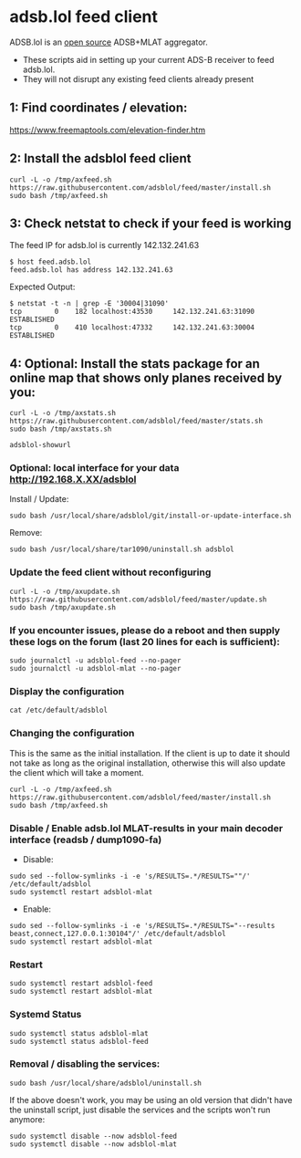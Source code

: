 # adsb.lol feed client

ADSB.lol is an [open source](https://github.com/adsblol/infra) ADSB+MLAT aggregator.


- These scripts aid in setting up your current ADS-B receiver to feed adsb.lol.
- They will not disrupt any existing feed clients already present

## 1: Find coordinates / elevation:

<https://www.freemaptools.com/elevation-finder.htm>

## 2: Install the adsblol feed client

```
curl -L -o /tmp/axfeed.sh https://raw.githubusercontent.com/adsblol/feed/master/install.sh
sudo bash /tmp/axfeed.sh
```

## 3: Check netstat to check if your feed is working

The feed IP for adsb.lol is currently 142.132.241.63

```
$ host feed.adsb.lol
feed.adsb.lol has address 142.132.241.63
```

Expected Output:
```
$ netstat -t -n | grep -E '30004|31090'
tcp        0    182 localhost:43530     142.132.241.63:31090      ESTABLISHED
tcp        0    410 localhost:47332     142.132.241.63:30004      ESTABLISHED
```

## 4: Optional: Install the stats package for an online map that shows only planes received by you:

```
curl -L -o /tmp/axstats.sh https://raw.githubusercontent.com/adsblol/feed/master/stats.sh
sudo bash /tmp/axstats.sh

adsblol-showurl
```

### Optional: local interface for your data http://192.168.X.XX/adsblol

Install / Update:
```
sudo bash /usr/local/share/adsblol/git/install-or-update-interface.sh
```
Remove:
```
sudo bash /usr/local/share/tar1090/uninstall.sh adsblol
```

### Update the feed client without reconfiguring

```
curl -L -o /tmp/axupdate.sh https://raw.githubusercontent.com/adsblol/feed/master/update.sh
sudo bash /tmp/axupdate.sh
```


### If you encounter issues, please do a reboot and then supply these logs on the forum (last 20 lines for each is sufficient):

```
sudo journalctl -u adsblol-feed --no-pager
sudo journalctl -u adsblol-mlat --no-pager
```


### Display the configuration

```
cat /etc/default/adsblol
```

### Changing the configuration

This is the same as the initial installation.
If the client is up to date it should not take as long as the original installation,
otherwise this will also update the client which will take a moment.

```
curl -L -o /tmp/axfeed.sh https://raw.githubusercontent.com/adsblol/feed/master/install.sh
sudo bash /tmp/axfeed.sh
```

### Disable / Enable adsb.lol MLAT-results in your main decoder interface (readsb / dump1090-fa)

- Disable:

```
sudo sed --follow-symlinks -i -e 's/RESULTS=.*/RESULTS=""/' /etc/default/adsblol
sudo systemctl restart adsblol-mlat
```
- Enable:

```
sudo sed --follow-symlinks -i -e 's/RESULTS=.*/RESULTS="--results beast,connect,127.0.0.1:30104"/' /etc/default/adsblol
sudo systemctl restart adsblol-mlat
```

### Restart

```
sudo systemctl restart adsblol-feed
sudo systemctl restart adsblol-mlat
```


### Systemd Status

```
sudo systemctl status adsblol-mlat
sudo systemctl status adsblol-feed
```


### Removal / disabling the services:

```
sudo bash /usr/local/share/adsblol/uninstall.sh
```

If the above doesn't work, you may be using an old version that didn't have the uninstall script, just disable the services and the scripts won't run anymore:

```
sudo systemctl disable --now adsblol-feed
sudo systemctl disable --now adsblol-mlat
```
